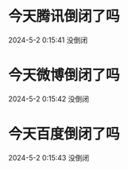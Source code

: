 # 今天腾讯倒闭了吗

2024-5-2 0:15:41 没倒闭

# 今天微博倒闭了吗

2024-5-2 0:15:42 没倒闭

# 今天百度倒闭了吗

2024-5-2 0:15:43 没倒闭

